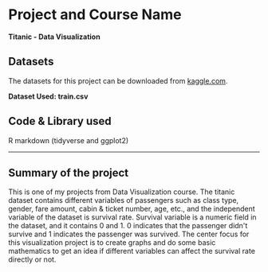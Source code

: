 # Project and Course Name
**Titanic - Data Visualization**
## Datasets
The datasets for this project can be downloaded from [kaggle.com](https://www.kaggle.com/c/titanic/data).

**Dataset Used: train.csv**
## Code & Library used
R markdown (tidyverse and ggplot2)

----

## Summary of the project
This is one of my projects from Data Visualization course. The titanic dataset contains different variables of passengers such as class type, gender, fare amount, cabin & ticket number, age, etc., and the independent variable of the dataset is survival rate. Survival variable is a numeric field in the dataset, and it contains 0 and 1. 0 indicates that the passenger didn't survive and 1 indicates the passenger was survived. The center focus for this visualization project is to create graphs and do some basic mathematics to get an idea if different variables can affect the survival rate directly or not.
